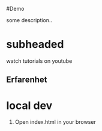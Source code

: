 #Demo

some description..  

# subheaded

watch tutorials on youtube

 <h2>Erfarenhet</h2>

# local dev
1. Open index.html in your browser



